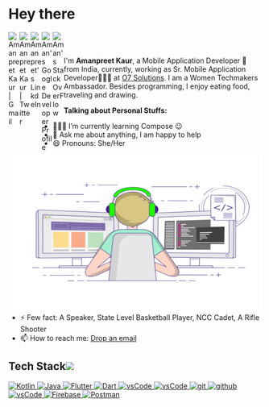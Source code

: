 # Hey there

<a href="mailto:preetkaur93@gmail.com?subject=Feedback%20From%20Github&body=Hello,">
  <img align="left" alt="Amanpreet Kaur | Gmail" width="22px" src="https://cdn.jsdelivr.net/npm/simple-icons@v3/icons/gmail.svg" />
</a>
<a href="https://twitter.com/amanp_kaur">
  <img align="left" alt="Amanpreet Kaur | Twitter" width="22px" src="https://cdn.jsdelivr.net/npm/simple-icons@v3/icons/twitter.svg" />
</a>
<a href="https://www.linkedin.com/in/kauramanp/">
  <img align="left" alt="Amanpreet's LinkdeIn" width="22px" src="https://cdn.jsdelivr.net/npm/simple-icons@v3/icons/linkedin.svg" />
</a>
<a href="https://g.dev/amanpreetkaur" >
  <img align="left" alt="Aman's Google Developer Profile" width="22px" src="https://cdn.jsdelivr.net/npm/simple-icons@v3/icons/google.svg">
</a> 
  
<a href="https://stackoverflow.com/users/8075762/amanpreet-kaur">
  <img align="left" alt="Aman's StackOverFlow" width="22px" src="https://cdn.jsdelivr.net/npm/simple-icons@v3/icons/stackoverflow.svg">
</a> 


<br />
<br>

I'm <b>Amanpreet Kaur</b>, a Mobile Application Developer 🚀 from India, currently, working as Sr. Mobile Application Developer🙍🏽‍♂️ at [O7 Solutions](https://www.o7solutions.in/). I am a Women Techmakers Ambassador. Besides programming, I enjoy eating food, traveling and drawing.

   <img align="right" alt="GIF" src="https://github.com/kauramanp/kauramanp/blob/main/image.gif?raw=true" width="500" height="320" />
<b>Talking about Personal Stuffs:</b>

- 👨🏽‍💻 I’m currently learning Compose :wink:
- 💬 Ask me about anything, I am happy to help
- 😄 Pronouns: She/Her
- ⚡ Few fact: A Speaker, State Level Basketball Player, NCC Cadet, A Rifle Shooter
- 📫 How to reach me: [Drop an email](mailto:preetkaur93@gmail.com?subject=Feedback%20From%20Github&body=Hello,)



## Tech Stack<img src = "https://media2.giphy.com/media/QssGEmpkyEOhBCb7e1/giphy.gif?cid=ecf05e47a0n3gi1bfqntqmob8g9aid1oyj2wr3ds3mg700bl&rid=giphy.gif" width = 32px> 
  <a href="https://www.kotlin.org" target="_blank">
    <img alt="Kotlin" src="https://img.shields.io/badge/Kotlin-B125EA?style=for-the-badge&logo=kotlin&logoColor=white">
  </a>
    <a href="https://www.java.com/en/" target="_blank">
    <img alt="Java" src="https://img.shields.io/badge/Java-FF4500?style=for-the-badge&logo=java&logoColor=orange">
  </a>
      <a href="https://flutter.dev/" target="_blank">
    <img alt="Flutter" src="https://img.shields.io/badge/Flutter-42A5F5?style=for-the-badge&logo=flutter&logoColor=white">
  </a>
    </a>
      <a href="https://flutter.dev/" target="_blank">
    <img alt="Dart" src="https://img.shields.io/badge/dart-%230175C2.svg?style=for-the-badge&logo=dart&logoColor=white">
  </a>
  
  <a href="" target="_blank">
    <img src="https://img.shields.io/badge/C-649AD2.svg?style=for-the-badge&logo=c&logoColor=white" alt="vsCode"/> 
  </a>
  
  <a href="" target="_blank">
    <img src="https://img.shields.io/badge/C++-649AD2.svg?style=for-the-badge&logo=cplusplus&logoColor=white" alt="vsCode"/> 
  </a>
   <a href="https://git-scm.com/" target="_blank">
    <img src="https://img.shields.io/badge/git-F05032.svg?style=for-the-badge&logo=git&logoColor=white"
      alt="git"/>
  </a>
  <a href="https://github.com/kauramanp" target="_blank">
    <img src="https://img.shields.io/badge/github-181717.svg?style=for-the-badge&logo=github&logoColor=white" alt="github" />
  </a>
  <a href="https://code.visualstudio.com/" target="_blank">
    <img src="https://img.shields.io/badge/vscode-007ACC.svg?style=for-the-badge&logo=visualstudiocode&logoColor=white" alt="vsCode"/> 
  </a>
   <a href="" target="_blank">
    <img alt="Firebase" src="https://img.shields.io/badge/firebase-%23039BE5.svg?style=for-the-badge&logo=firebase">
  </a> 
  
   <a href="Postman"  target="_blank">
    <img alt="Postman" src="https://img.shields.io/badge/Postman-FF6C37?style=for-the-badge&logo=postman&logoColor=white">
  </a> 
 <div>

